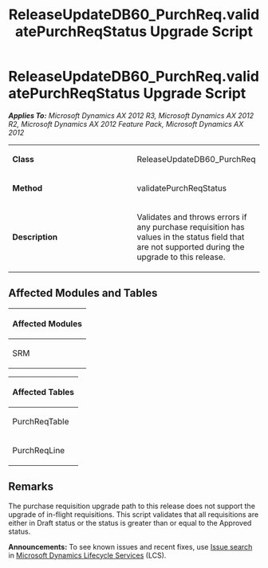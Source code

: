﻿---
title: ReleaseUpdateDB60_PurchReq.validatePurchReqStatus Upgrade Script
TOCTitle: ReleaseUpdateDB60_PurchReq.validatePurchReqStatus Upgrade Script
ms:assetid: 61e3ff16-9793-7ef2-865a-7b7a955eb67d
ms:mtpsurl: https://msdn.microsoft.com/en-us/library/JJ719089(v=AX.60)
ms:contentKeyID: 49708629
ms.date: 05/18/2015
mtps_version: v=AX.60
---

# ReleaseUpdateDB60\_PurchReq.validatePurchReqStatus Upgrade Script 


_**Applies To:** Microsoft Dynamics AX 2012 R3, Microsoft Dynamics AX 2012 R2, Microsoft Dynamics AX 2012 Feature Pack, Microsoft Dynamics AX 2012_

<table>
<colgroup>
<col style="width: 50%" />
<col style="width: 50%" />
</colgroup>
<tbody>
<tr class="odd">
<td><p><strong>Class</strong></p></td>
<td><p>ReleaseUpdateDB60_PurchReq</p></td>
</tr>
<tr class="even">
<td><p><strong>Method</strong></p></td>
<td><p>validatePurchReqStatus</p></td>
</tr>
<tr class="odd">
<td><p><strong>Description</strong></p></td>
<td><p>Validates and throws errors if any purchase requisition has values in the status field that are not supported during the upgrade to this release.</p></td>
</tr>
</tbody>
</table>


## Affected Modules and Tables

<table>
<colgroup>
<col style="width: 100%" />
</colgroup>
<thead>
<tr class="header">
<th><p>Affected Modules</p></th>
</tr>
</thead>
<tbody>
<tr class="odd">
<td><p>SRM</p></td>
</tr>
</tbody>
</table>


<table>
<colgroup>
<col style="width: 100%" />
</colgroup>
<thead>
<tr class="header">
<th><p>Affected Tables</p></th>
</tr>
</thead>
<tbody>
<tr class="odd">
<td><p>PurchReqTable</p></td>
</tr>
<tr class="even">
<td><p>PurchReqLine</p></td>
</tr>
</tbody>
</table>


## Remarks

The purchase requisition upgrade path to this release does not support the upgrade of in-flight requisitions. This script validates that all requisitions are either in Draft status or the status is greater than or equal to the Approved status.

  
**Announcements:** To see known issues and recent fixes, use [Issue search](http://go.microsoft.com/fwlink/?linkid=389258) in [Microsoft Dynamics Lifecycle Services](http://go.microsoft.com/fwlink/?linkid=306505) (LCS).

